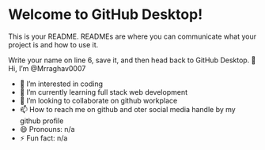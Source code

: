 # Welcome to GitHub Desktop!

This is your README. READMEs are where you can communicate what your project is and how to use it.

Write your name on line 6, save it, and then head back to GitHub Desktop.
👋 Hi, I’m @Mrraghav0007
- 👀 I’m interested in coding 
- 🌱 I’m currently learning full stack web development
- 💞️ I’m looking to collaborate on github workplace
- 📫 How to reach me on github and oter social media handle by my github profile
- 😄 Pronouns: n/a
- ⚡ Fun fact: n/a
